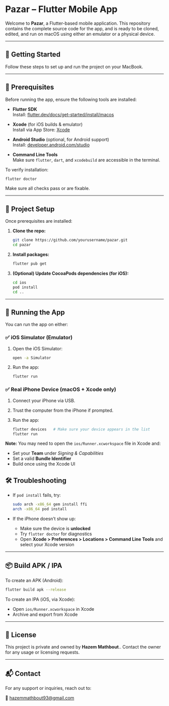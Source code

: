 # Pazar – Flutter Mobile App

Welcome to **Pazar**, a Flutter-based mobile application. This repository contains the complete source code for the app, and is ready to be cloned, edited, and run on macOS using either an emulator or a physical device.

---

## 🚀 Getting Started

Follow these steps to set up and run the project on your MacBook.

---

## 🧰 Prerequisites

Before running the app, ensure the following tools are installed:

- **Flutter SDK**  
  Install: [flutter.dev/docs/get-started/install/macos](https://flutter.dev/docs/get-started/install/macos)

- **Xcode** (for iOS builds & emulator)  
  Install via App Store: [Xcode](https://apps.apple.com/us/app/xcode/id497799835?mt=12)

- **Android Studio** (optional, for Android support)  
  Install: [developer.android.com/studio](https://developer.android.com/studio)

- **Command Line Tools**  
  Make sure `flutter`, `dart`, and `xcodebuild` are accessible in the terminal.

To verify installation:
```bash
flutter doctor
````

Make sure all checks pass or are fixable.

---

## 📁 Project Setup

Once prerequisites are installed:

1. **Clone the repo:**

   ```bash
   git clone https://github.com/yourusername/pazar.git
   cd pazar
   ```

2. **Install packages:**

   ```bash
   flutter pub get
   ```

3. **(Optional) Update CocoaPods dependencies (for iOS):**

   ```bash
   cd ios
   pod install
   cd ..
   ```

---

## 📱 Running the App

You can run the app on either:

### ✅ iOS Simulator (Emulator)

1. Open the iOS Simulator:

   ```bash
   open -a Simulator
   ```

2. Run the app:

   ```bash
   flutter run
   ```

### ✅ Real iPhone Device (macOS + Xcode only)

1. Connect your iPhone via USB.
2. Trust the computer from the iPhone if prompted.
3. Run the app:

   ```bash
   flutter devices   # Make sure your device appears in the list
   flutter run
   ```

**Note:** You may need to open the `ios/Runner.xcworkspace` file in Xcode and:

* Set your **Team** under *Signing & Capabilities*
* Set a valid **Bundle Identifier**
* Build once using the Xcode UI


## 🛠️ Troubleshooting

* If `pod install` fails, try:

  ```bash
  sudo arch -x86_64 gem install ffi
  arch -x86_64 pod install
  ```

* If the iPhone doesn’t show up:

  * Make sure the device is **unlocked**
  * Try `flutter doctor` for diagnostics
  * Open **Xcode > Preferences > Locations > Command Line Tools** and select your Xcode version

---

## 📦 Build APK / IPA

To create an APK (Android):

```bash
flutter build apk --release
```

To create an IPA (iOS, via Xcode):

* Open `ios/Runner.xcworkspace` in Xcode
* Archive and export from Xcode

---

## 📄 License

This project is private and owned by **Hazem Mathbout**.. Contact the owner for any usage or licensing requests.

---

## 📬 Contact

For any support or inquiries, reach out to:

📧 [hazemmathbout93@gmail.com](mailto:hazemmathbout93@gmail.com)

```